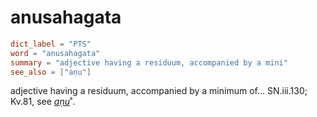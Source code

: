 # anusahagata

``` toml
dict_label = "PTS"
word = "anusahagata"
summary = "adjective having a residuum, accompanied by a mini"
see_also = ["aṇu"]
```

adjective having a residuum, accompanied by a minimum of… SN.iii.130; Kv.81, see *[aṇu](aṇu.md)*˚.

